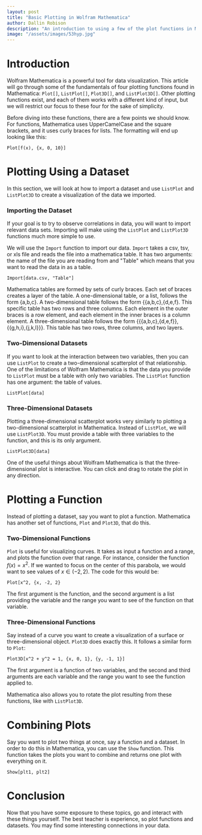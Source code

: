 ```yaml
---
layout: post
title: "Basic Plotting in Wolfram Mathematica"
author: Dallin Robison
description: "An introduction to using a few of the plot functions in Mathematica"
image: "/assets/images/53hyp.jpg"
---
```


# Introduction

Wolfram Mathematica is a powerful tool for data visualization. This article will go through some of the fundamentals of four plotting functions found in Mathematica: `Plot[]`, `ListPlot[]`, `Plot3D[]`, and `ListPlot3D[]`. Other plotting functions exist, and each of them works with a different kind of input, but we will restrict our focus to these four for the sake of simplicity.

Before diving into these functions, there are a few points we should know. For functions, Mathematica uses UpperCamelCase and the square brackets, and it uses curly braces for lists. The formatting will end up looking like this:

```
Plot[f(x), {x, 0, 10}]
```

# Plotting Using a Dataset

In this section, we will look at how to import a dataset and use `ListPlot` and `ListPlot3D` to create a visualization of the data we imported.

### Importing the Dataset 

If your goal is to try to observe correlations in data, you will want to import relevant data sets. Importing will make using the `ListPlot` and `ListPlot3D` functions much more simple to use.

We will use the `Import` function to import our data. `Import` takes a csv, tsv, or xls file and reads the file into a mathematica table. It has two arguments: the name of the file you are reading from and "Table" which means that you want to read the data in as a table.

```
Import[data.csv, "Table"]
```

Mathematica tables are formed by sets of curly braces. Each set of braces creates a layer of the table. A one-dimensional table, or a list, follows the form {a,b,c}. A two-dimensional table follows the form {{a,b,c},{d,e,f}. This specific table has two rows and three columns. Each element in the outer braces is a row element, and each element in the inner braces is a column element. A three-dimensional table follows the form {{{a,b,c},{d,e,f}},{{g,h,i},{j,k,l}}}. This table has two rows, three columns, and two layers.

### Two-Dimensional Datasets

If you want to look at the interaction between two variables, then you can use `ListPlot` to create a two-dimensional scatterplot of that relationship. One of the limitations of Wolfram Mathematica is that the data you provide to `ListPlot` must be a table with only two variables. The `ListPlot` function has one argument: the table of values.

```
ListPlot[data]
```

### Three-Dimensional Datasets

Plotting a three-dimensional scatterplot works very similarly to plotting a two-dimensional scatterplot in Mathematica. Instead of `ListPlot`, we will use `ListPlot3D`. You must provide a table with three variables to the function, and this is its only argument.

```
ListPlot3D[data]
```

One of the useful things about Wolfram Mathematica is that the three-dimensional plot is interactive. You can click and drag to rotate the plot in any direction.



# Plotting a Function

Instead of plotting a dataset, say you want to plot a function. Mathematica has another set of functions, `Plot` and `Plot3D`, that do this. 

### Two-Dimensional Functions

`Plot` is useful for visualizing curves. It takes as input a function and a range, and plots the function over that range. For instance, consider the function $f(x)=x^2$. If we wanted to focus on the center of this parabola, we would want to see values of $x \in (-2,2)$. The code for this would be:

```
Plot[x^2, {x, -2, 2}
```

The first argument is the function, and the second argument is a list providing the variable and the range you want to see of the function on that variable.

### Three-Dimensional Functions

Say instead of a curve you want to create a visualization of a surface or three-dimensional object. `Plot3D` does exactly this. It follows a similar form to `Plot`:

```
Plot3D[x^2 + y^2 = 1, {x, 0, 1}, {y, -1, 1}]
```

The first argument is a function of two variables, and the second and third arguments are each variable and the range you want to see the function applied to.

Mathematica also allows you to rotate the plot resulting from these functions, like with `ListPlot3D`.

# Combining Plots

Say you want to plot two things at once, say a function and a dataset. In order to do this in Mathematica, you can use the `Show` function. This function takes the plots you want to combine and returns one plot with everything on it.

```
Show[plt1, plt2]
```

# Conclusion

Now that you have some exposure to these topics, go and interact with these things yourself. The best teacher is experience, so plot functions and datasets. You may find some interesting connections in your data.
